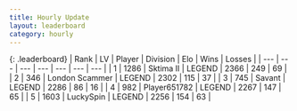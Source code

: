 ```yaml
---
title: Hourly Update
layout: leaderboard
category: hourly
---
```


{: .leaderboard}
| Rank | LV | Player | Division | Elo | Wins | Losses |
| --- | --- | --- | --- | --- | --- | --- |
| <span data-change="0">1</span> | 1286 | <span title="ID: 402846">Sktima II</span> | LEGEND | <span data-change="0">2366</span> | <span data-change="0">249</span> | <span data-change="0">69</span> |
| <span data-change="0">2</span> | 346 | <span title="ID: 725085">London Scammer</span> | LEGEND | <span data-change="0">2302</span> | <span data-change="0">115</span> | <span data-change="0">37</span> |
| <span data-change="0">3</span> | 745 | <span title="ID: 556277">Savant</span> | LEGEND | <span data-change="0">2286</span> | <span data-change="0">86</span> | <span data-change="0">16</span> |
| <span data-change="0">4</span> | 982 | <span title="ID: 651782">Player651782</span> | LEGEND | <span data-change="0">2267</span> | <span data-change="0">147</span> | <span data-change="0">65</span> |
| <span data-change="1">5</span> | 1603 | <span title="ID: 498412">LuckySpin</span> | LEGEND | <span data-change="5">2256</span> | <span data-change="2">154</span> | <span data-change="0">63</span> |